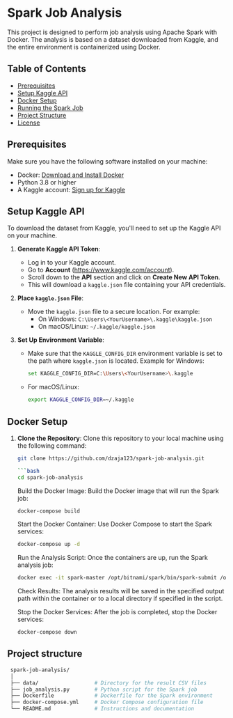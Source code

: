 # Spark Job Analysis

This project is designed to perform job analysis using Apache Spark with Docker. The analysis is based on a dataset downloaded from Kaggle, and the entire environment is containerized using Docker.

## Table of Contents
- [Prerequisites](#prerequisites)
- [Setup Kaggle API](#setup-kaggle-api)
- [Docker Setup](#docker-setup)
- [Running the Spark Job](#running-the-spark-job)
- [Project Structure](#project-structure)
- [License](#license)

## Prerequisites
Make sure you have the following software installed on your machine:
- Docker: [Download and Install Docker](https://docs.docker.com/get-docker/)
- Python 3.8 or higher
- A Kaggle account: [Sign up for Kaggle](https://www.kaggle.com/)

## Setup Kaggle API
To download the dataset from Kaggle, you'll need to set up the Kaggle API on your machine.

1. **Generate Kaggle API Token**:
   - Log in to your Kaggle account.
   - Go to **Account** (https://www.kaggle.com/account).
   - Scroll down to the **API** section and click on **Create New API Token**.
   - This will download a `kaggle.json` file containing your API credentials.

2. **Place `kaggle.json` File**:
   - Move the `kaggle.json` file to a secure location. For example:
     - On Windows: `C:\Users\<YourUsername>\.kaggle\kaggle.json`
     - On macOS/Linux: `~/.kaggle/kaggle.json`

3. **Set Up Environment Variable**:
   - Make sure that the `KAGGLE_CONFIG_DIR` environment variable is set to the path where `kaggle.json` is located. Example for Windows:
     ```bash
     set KAGGLE_CONFIG_DIR=C:\Users\<YourUsername>\.kaggle
     ```

   - For macOS/Linux:
     ```bash
     export KAGGLE_CONFIG_DIR=~/.kaggle
     ```

## Docker Setup

1. **Clone the Repository**:
   Clone this repository to your local machine using the following command:
   ```bash
   git clone https://github.com/dzaja123/spark-job-analysis.git
   
   ```bash
   cd spark-job-analysis
   ```

   Build the Docker Image: Build the Docker image that will run the Spark job:
   ```bash
   docker-compose build
   ```

   Start the Docker Container: Use Docker Compose to start the Spark services:
   ```bash
   docker-compose up -d
   ```

   Run the Analysis Script: Once the containers are up, run the Spark analysis job:
   ```bash
   docker exec -it spark-master /opt/bitnami/spark/bin/spark-submit /opt/bitnami/spark/spark_app/job_analysis.py
   ```
   Check Results: The analysis results will be saved in the specified output path within the container or to a local directory if specified in the script.

   Stop the Docker Services: After the job is completed, stop the Docker services:
   ```bash
   docker-compose down
   ```

## Project structure
   ```bash
    spark-job-analysis/
    │
    ├── data/                  # Directory for the result CSV files
    ├── job_analysis.py        # Python script for the Spark job
    ├── Dockerfile             # Dockerfile for the Spark environment
    ├── docker-compose.yml     # Docker Compose configuration file
    └── README.md              # Instructions and documentation
   ```
